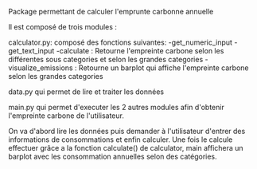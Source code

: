 Package permettant de calculer l'emprunte carbonne annuelle

Il est composé de trois modules :

calculator.py: composé des fonctions suivantes:
    -get_numeric_input
    -get_text_input
    -calculate : Retourne l'empreinte carbone selon les différentes sous categories et selon les grandes categories
    -visualize_emissions : Retourne un barplot qui affiche l'empreinte carbone selon les grandes categories

data.py qui permet de lire et traiter les données

main.py qui permet d'executer les 2 autres modules afin d'obtenir l'empreinte carbone de l'utilisateur.

On va d'abord lire les données puis demander à l'utilisateur d'entrer des informations de consommations et enfin calculer.
Une fois le calcule effectuer grâce a la fonction calculate() de calculator, main affichera un barplot avec les consommation annuelles selon des catégories.
